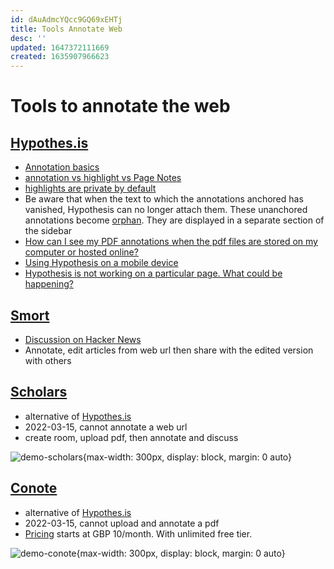 ```yaml
---
id: dAuAdmcYQcc9GQ69xEHTj
title: Tools Annotate Web
desc: ''
updated: 1647372111669
created: 1635907966623
---
```

# Tools to annotate the web

## [Hypothes.is](https://web.hypothes.is/)

- [Annotation basics](https://web.hypothes.is/help/annotation-basics/)
- [annotation vs highlight vs Page Notes](https://web.hypothes.is/help/whats-the-difference-between-an-annotation-and-a-highlight/)
- [highlights are private by default](https://web.hypothes.is/help/why-are-highlights-private-by-default/)
- Be aware that when the text to which the annotations anchored has vanished, Hypothesis can no longer attach them. These unanchored annotations become [orphan](https://web.hypothes.is/help/the-contents-of-a-web-page-i-annotated-changed-and-my-annotations-are-gone-what-can-i-do/). They are displayed in a separate section of the sidebar
- [How can I see my PDF annotations when the pdf files are stored on my computer or hosted online?](https://web.hypothes.is/help/why-cant-i-find-my-pdf-annotations/)
- [Using Hypothesis on a mobile device](https://web.hypothes.is/help/how-to-use-hypothesis-on-mobile-devices/)
- [Hypothesis is not working on a particular page. What could be happening?](https://web.hypothes.is/help/hypothesis-is-not-working-on-a-particular-page-what-could-be-happening/)

## [Smort](https://www.smort.io/)

- [Discussion on Hacker News](https://news.ycombinator.com/item?id=30673502)
- Annotate, edit articles from web url then share with the edited version with others

## [Scholars](https://www.scholars.io/)

- alternative of [Hypothes.is](https://web.hypothes.is/)
- 2022-03-15, cannot annotate a web url
- create room, upload pdf, then annotate and discuss

![demo-scholars](https://www.scholars.io/img/home/home.jpg){max-width: 300px, display: block, margin: 0 auto}

## [Conote](https://www.conote.page/)

- alternative of [Hypothes.is](https://web.hypothes.is/)
- 2022-03-15, cannot upload and annotate a pdf
- [Pricing](https://www.conote.page/pricing) starts at GBP 10/month. With unlimited free tier.

![demo-conote](https://www.conote.page/assets/images/ipad_mockup_2.webp){max-width: 300px, display: block, margin: 0 auto}
